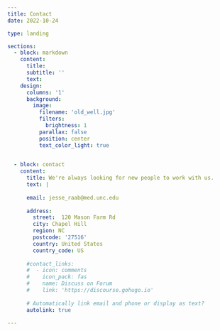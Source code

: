 ```yaml
---
title: Contact
date: 2022-10-24

type: landing

sections:
  - block: markdown
    content:
      title:
      subtitle: ''
      text:
    design:
      columns: '1'
      background:
        image: 
          filename: 'old_well.jpg' 
          filters:
            brightness: 1
          parallax: false
          position: center
          text_color_light: true
     

  - block: contact
    content:
      title: We're always looking for new people to work with us.  
      text: |
        
      email: jesse_raab@med.unc.edu
      
      address:
        street:  120 Mason Farm Rd 
        city: Chapel Hill
        region: NC
        postcode: '27516'
        country: United States
        country_code: US
      
      #contact_links:
      #  - icon: comments
      #    icon_pack: fas
      #    name: Discuss on Forum
      #    link: 'https://discourse.gohugo.io'
    
      # Automatically link email and phone or display as text?
      autolink: true
    
---
```


  
